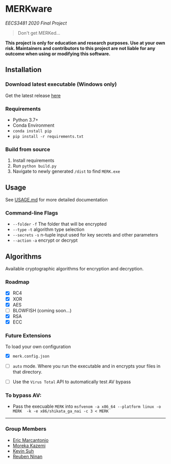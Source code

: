 # MERKware
*EECS3481 2020 Final Project*

> Don't get MERKed...

**This project is only for education and research purposes. Use at your own risk. Maintainers and contributors to this project are not liable for any outcome when using or modifying this software.**

## Installation
### Download latest executable (Windows only)
Get the latest release [here](https://github.com/EricMarcantonio/EECS3481-Project/releases)
### Requirements
- Python 3.7+
- Conda Environment
- ```conda install pip```
- ```pip install -r requirements.txt```

### Build from source
1. Install requirements
2. Run ```python build.py```
3. Navigate to newly generated `/dist` to find `MERK.exe `

## Usage
See [USAGE.md](https://github.com/EricMarcantonio/EECS3481-Project/blob/master/USAGE.md) for more detailed documentation
### Command-line Flags
- ```--folder``` `-f` The folder that will be encrypted
- ```--type``` `-t` algorithm type selection 
- ```--secrets``` `-s` n-tuple input used for key secrets and other parameters
- ```--action``` `-a` encrypt or decrypt



## Algorithms 
Available cryptographic algorithms for encryption and decryption.

### Roadmap
- [x] RC4
- [x] XOR
- [x] AES
- [ ] BLOWFISH (coming soon...)
- [x] RSA
- [x] ECC

### Future Extensions
To load your own configuration
- [x] `merk.config.json`
- [ ] `auto` mode. Where you run the executable and in encrypts your files in that directory.
- [ ] Use the `Virus Total` API to automatically test AV bypass


### To bypass AV:
- Pass the execuable `MERK` into 
`msfvenom -a x86_64 --platform linux -o MERK  -k -e x86/shikata_ga_nai -c 3 < MERK`


---
### Group Members
- [Eric Marcantonio](https://github.com/EricMarcantonio)
- [Moreka Kazemi](https://github.com/mowhamadrexa)
- [Kevin Suh](https://github.com/KevinSuh6433)
- [Reuben Ninan](https://github.com/ReubenMathew)
